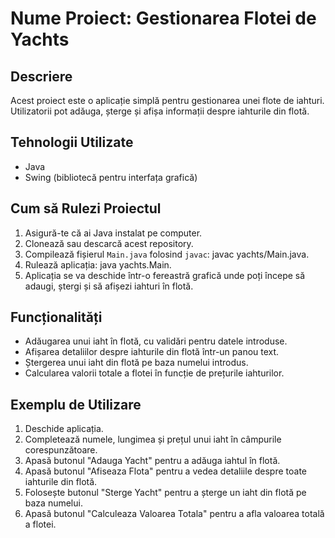 # Nume Proiect: Gestionarea Flotei de Yachts

## Descriere
Acest proiect este o aplicație simplă pentru gestionarea unei flote de iahturi. Utilizatorii pot adăuga, șterge și afișa informații despre iahturile din flotă.

## Tehnologii Utilizate
- Java
- Swing (bibliotecă pentru interfața grafică)

## Cum să Rulezi Proiectul
1. Asigură-te că ai Java instalat pe computer.
2. Clonează sau descarcă acest repository.
3. Compilează fișierul `Main.java` folosind `javac`:  javac yachts/Main.java.
4. Rulează aplicația: java yachts.Main.
5. Aplicația se va deschide într-o fereastră grafică unde poți începe să adaugi, ștergi și să afișezi iahturi în flotă.

## Funcționalități
- Adăugarea unui iaht în flotă, cu validări pentru datele introduse.
- Afișarea detaliilor despre iahturile din flotă într-un panou text.
- Ștergerea unui iaht din flotă pe baza numelui introdus.
- Calcularea valorii totale a flotei în funcție de prețurile iahturilor.

## Exemplu de Utilizare
1. Deschide aplicația.
2. Completează numele, lungimea și prețul unui iaht în câmpurile corespunzătoare.
3. Apasă butonul "Adauga Yacht" pentru a adăuga iahtul în flotă.
4. Apasă butonul "Afiseaza Flota" pentru a vedea detaliile despre toate iahturile din flotă.
5. Folosește butonul "Sterge Yacht" pentru a șterge un iaht din flotă pe baza numelui.
6. Apasă butonul "Calculeaza Valoarea Totala" pentru a afla valoarea totală a flotei.

 

 


